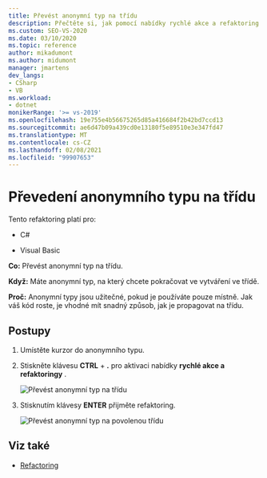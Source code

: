 ```yaml
---
title: Převést anonymní typ na třídu
description: Přečtěte si, jak pomocí nabídky rychlé akce a refaktoring převést anonymní typ na třídu v aplikaci Visual Studio.
ms.custom: SEO-VS-2020
ms.date: 03/10/2020
ms.topic: reference
author: mikadumont
ms.author: midumont
manager: jmartens
dev_langs:
- CSharp
- VB
ms.workload:
- dotnet
monikerRange: '>= vs-2019'
ms.openlocfilehash: 19e755e4b56675265d85a416684f2b42bd7ccd13
ms.sourcegitcommit: ae6d47b09a439cd0e13180f5e89510e3e347fd47
ms.translationtype: MT
ms.contentlocale: cs-CZ
ms.lasthandoff: 02/08/2021
ms.locfileid: "99907653"
---
```

# <a name="convert-anonymous-type-to-class"></a>Převedení anonymního typu na třídu

Tento refaktoring platí pro:

- C#

- Visual Basic

**Co:** Převést anonymní typ na třídu.

**Když:** Máte anonymní typ, na který chcete pokračovat ve vytváření ve třídě.

**Proč:** Anonymní typy jsou užitečné, pokud je používáte pouze místně. Jak váš kód roste, je vhodné mít snadný způsob, jak je propagovat na třídu.

## <a name="how-to"></a>Postupy

1. Umístěte kurzor do anonymního typu.
2. Stiskněte klávesu **CTRL** + **.** pro aktivaci nabídky **rychlé akce a refaktoringy** .

   ![Převést anonymní typ na třídu](media/convert-anon-to-class.png)

2. Stisknutím klávesy **ENTER** přijměte refaktoring.

   ![Převést anonymní typ na povolenou třídu](media/convert-anon-to-class-complete.png)

## <a name="see-also"></a>Viz také

- [Refactoring](../refactoring-in-visual-studio.md)
